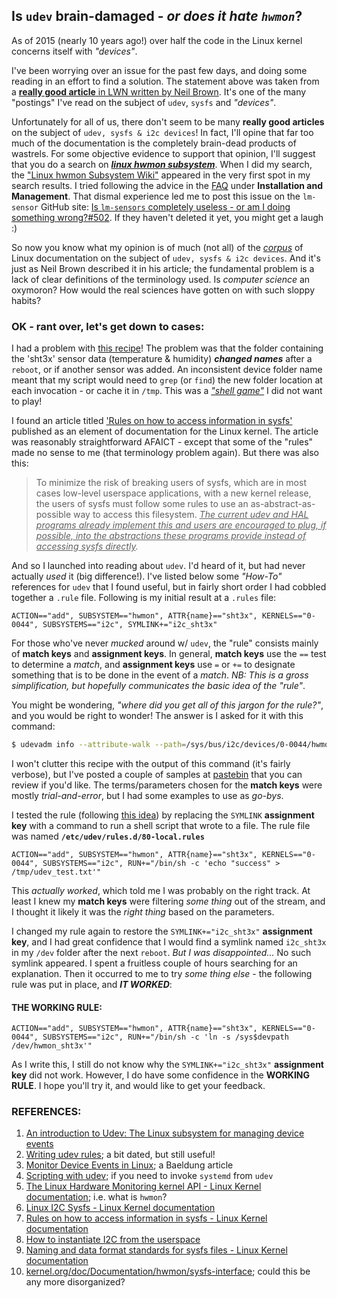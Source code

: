 ## Is `udev` brain-damaged - *or does it hate `hwmon`*?

As of 2015 (nearly 10 years ago!) over half the code in the Linux kernel concerns itself with *"devices"*. 

I've been worrying over an issue for the past few days, and doing some reading in an effort to find a solution. The statement above was taken from a [**really good article** in LWN written by Neil Brown](https://lwn.net/Articles/645810/). It's one of the many "postings" I've read on the subject of `udev`, `sysfs` and *"devices"*. 

Unfortunately for all of us, there don't seem to be many **really good articles** on the subject of `udev, sysfs & i2c devices`! In fact, I'll opine that far too much of the documentation is the completely brain-dead products of wastrels. For some objective evidence to support that opinion, I'll suggest that you do a search on [***linux hwmon subsystem***](https://duckduckgo.com/?t=ffab&q=linux+hwmon+subsystem&ia=web). When I did my search, the ["Linux hwmon Subsystem Wiki"](https://hwmon.wiki.kernel.org/) appeared in the very first spot in my search results. I tried following the advice in the [FAQ](https://hwmon.wiki.kernel.org/faq) under **Installation and Management**. That dismal experience led me to post this issue on the `lm-sensor` GitHub site: [Is `lm-sensors` completely useless - or am I doing something wrong?#502](https://github.com/lm-sensors/lm-sensors/issues/502). If they haven't deleted it yet, you might get a laugh :)  

So now you know what my opinion is of much (not all) of the [*corpus*](https://www.merriam-webster.com/dictionary/corpus) of Linux documentation on the subject of   `udev, sysfs & i2c devices`. And it's just as Neil Brown described it in his article; the fundamental problem is a lack of clear definitions of the terminology used. Is *computer science* an oxymoron? How would the real sciences have gotten on with such sloppy habits? 

### OK - rant over, let's get down to cases:

I had a problem with [this recipe](SHT3X_T&H_Sensor.md)! The problem was that the folder containing the 'sht3x' sensor data (temperature & humidity) ***changed names*** after a `reboot`, or if another sensor was added. An inconsistent device folder name meant that my script would need to `grep` (or `find`) the new folder location at each invocation - or cache it in `/tmp`. This was a [*"shell game"*](https://en.wikipedia.org/wiki/Shell_game) I did not want to play! 

I found an article titled ['Rules on how to access information in sysfs'](https://www.kernel.org/doc/html/latest/admin-guide/sysfs-rules.html) published as an element of documentation for the Linux kernel. The article was reasonably straightforward AFAICT - except that some of the "rules" made no sense to me (that terminology problem again). But there was also this:

> To minimize the risk of breaking users of sysfs, which are in most cases low-level userspace applications, with a new kernel release, the users of sysfs must follow some rules to use an as-abstract-as-possible way to access this filesystem. *<u>The current udev and HAL programs already implement this and users are encouraged to plug, if possible, into the abstractions these programs provide instead of accessing sysfs directly</u>.*

And so I launched into reading about `udev`. I'd heard of it, but had never actually *used* it (big difference!). I've listed below some *"How-To"* references for `udev` that I found useful, but in fairly short order I had cobbled together a `.rule` file. Following is my initial result at a `.rules` file: 

```
ACTION=="add", SUBSYSTEM=="hwmon", ATTR{name}=="sht3x", KERNELS=="0-0044", SUBSYSTEMS=="i2c", SYMLINK+="i2c_sht3x"
```

For those who've never *mucked* around w/ `udev`, the "rule" consists mainly of **match keys** and **assignment keys**. In general,  **match keys** use the `==` test to determine a *match*, and **assignment keys** use `=` or `+=` to designate something that is to be done in the event of a *match*. *NB: This is a gross simplification, but hopefully communicates the basic idea of the "rule"*. 

You might be wondering, *"where did you get all of this jargon for the rule?"*, and you would be right to wonder! The answer is I asked for it with this command:

```bash
$ udevadm info --attribute-walk --path=/sys/bus/i2c/devices/0-0044/hwmon/hwmon3
```

I won't clutter this recipe with the output of this command (it's fairly verbose), but I've posted a couple of samples at [pastebin](https://pastebin.com/u/seamusdemora/1/b9sATeVz) that you can review if you'd like. The terms/parameters chosen for the **match keys** were mostly *trial-and-error*, but I had some examples to use as *go-bys*. 

I tested the rule (following [this idea](https://opensource.com/article/18/11/udev#comments)) by replacing the `SYMLINK`  **assignment key** with a command to run a shell script that wrote to a file. The rule file was named **`/etc/udev/rules.d/80-local.rules`** 

```
ACTION=="add", SUBSYSTEM=="hwmon", ATTR{name}=="sht3x", KERNELS=="0-0044", SUBSYSTEMS=="i2c", RUN+="/bin/sh -c 'echo "success" > /tmp/udev_test.txt'"
```

This *actually worked*, which told me I was probably on the right track. At least I knew my **match keys** were filtering *some thing* out of the stream, and I thought it likely it was the *right thing* based on the parameters.

I changed my rule again to restore the `SYMLINK+="i2c_sht3x"`  **assignment key**, and I had great confidence that I would find a symlink named `i2c_sht3x` in my `/dev`  folder after the next `reboot`. *But I was disappointed...* No such symlink appeared. I spent a fruitless couple of hours searching for an explanation. Then it occurred to me to try *some thing else* - the following rule was put in place, and ***IT WORKED***:  

#### THE WORKING RULE:

```
ACTION=="add", SUBSYSTEM=="hwmon", ATTR{name}=="sht3x", KERNELS=="0-0044", SUBSYSTEMS=="i2c", RUN+="/bin/sh -c 'ln -s /sys$devpath /dev/hwmon_sht3x'"
```

As I write this, I still do not know why the `SYMLINK+="i2c_sht3x"`  **assignment key** did not work. However, I do have some confidence in the **WORKING RULE**. I hope you'll try it, and would like to get your feedback. 



### REFERENCES: 

1. [An introduction to Udev: The Linux subsystem for managing device events](https://opensource.com/article/18/11/udev) 
2. [Writing udev rules](http://www.reactivated.net/writing_udev_rules.html); a bit dated, but still useful! 
3. [Monitor Device Events in Linux](https://www.baeldung.com/linux/monitor-device-events); a Baeldung article
4. [Scripting with udev](http://jasonwryan.com/blog/2014/01/20/udev/); if you need to invoke `systemd` from `udev` 
5. [The Linux Hardware Monitoring kernel API - Linux Kernel documentation](https://www.kernel.org/doc/html//v6.8-rc3/hwmon/hwmon-kernel-api.html); i.e. what is `hwmon`? 
6. [Linux I2C Sysfs - Linux Kernel documentation](https://www.kernel.org/doc/html/latest/i2c/i2c-sysfs.html) 
7. [Rules on how to access information in sysfs - Linux Kernel documentation](https://www.kernel.org/doc/html/latest/admin-guide/sysfs-rules.html) 
8. [How to instantiate I2C from the userspace](https://erlerobotics.gitbooks.io/erle-robotics-erle-brain-a-linux-brain-for-drones/content/en/tutorials/i2c.html) 
9. [Naming and data format standards for sysfs files - Linux Kernel documentation](https://www.kernel.org/doc/html/latest/hwmon/sysfs-interface.html) 
10. [kernel.org/doc/Documentation/hwmon/sysfs-interface](https://www.kernel.org/doc/Documentation/hwmon/sysfs-interface); could this be any more disorganized?  
